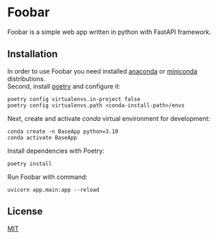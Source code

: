 # Foobar
Foobar is a simple web app written in python with FastAPI framework.
## Installation
In order to use Foobar you need installed [anaconda](https://www.anaconda.com/products/distribution) or [miniconda](https://docs.conda.io/en/latest/miniconda.html#latest-miniconda-installer-links) distributions.<br>
Second, install [poetry](https://python-poetry.org/) and configure it:
```console
poetry config virtualenvs.in-project false
poetry config virtualenvs.path <conda-install-path>/envs
```
Next, create and activate *conda* virtual environment for development:
```console
conda create -n BaseApp python=3.10
conda activate BaseApp
```
Install dependencies with Poetry:
```console
poetry install
```
Run Foobar with command:
```console
uvicorn app.main:app --reload
```
## License
[MIT](https://choosealicense.com/licenses/mit/)